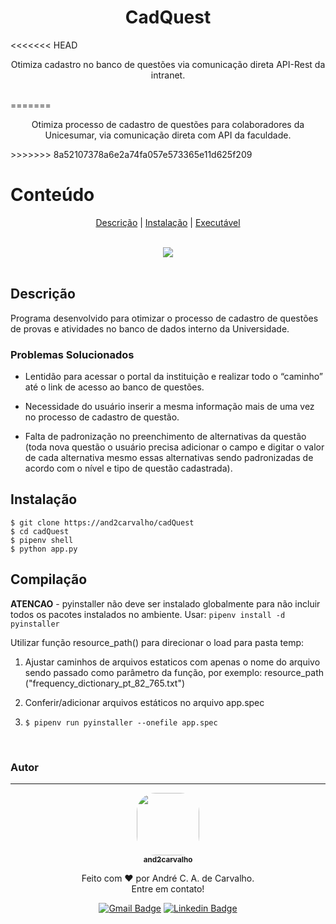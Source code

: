 <h1 align="center"> CadQuest </h1>
<<<<<<< HEAD
<p align="center">Otimiza cadastro no banco de questões via comunicação direta API-Rest da intranet.</p>

<br>
=======
<p align="center">Otimiza processo de cadastro de questões para colaboradores da Unicesumar, via comunicação direta com API da faculdade. </p>
>>>>>>> 8a52107378a6e2a74fa057e573365e11d625f209

Conteúdo
===========

<p align="center">
<a href="#descrição">Descrição</a> |
<a href="#instalação">Instalação</a> |
<a href="#compilação">Executável</a>
</p>

<br>
<div align="center">
<img src="https://and2carvalho.github.io/images/portfolio/cadQuest-1.jpg">
</div>
<br>

## Descrição

Programa desenvolvido para otimizar o processo de cadastro de questões de provas e atividades no banco de dados interno da Universidade.

### Problemas Solucionados 

- Lentidão para acessar o portal da instituição e realizar todo o “caminho” até o link de acesso ao banco de questões.

- Necessidade do usuário inserir a mesma informação mais de uma vez no processo de cadastro de questão.

- Falta de padronização no preenchimento de alternativas da questão (toda nova questão o usuário precisa adicionar o campo e digitar o valor de cada alternativa mesmo essas alternativas sendo padronizadas de acordo com o nível e tipo de questão cadastrada).

## Instalação

```shell
$ git clone https://and2carvalho/cadQuest
$ cd cadQuest
$ pipenv shell
$ python app.py
```

## Compilação


**ATENCAO** - pyinstaller não deve ser instalado globalmente para não incluir todos
os pacotes instalados no ambiente. Usar:
`pipenv install -d pyinstaller`

Utilizar função resource_path() para direcionar o load para pasta temp:

1. Ajustar caminhos de arquivos estaticos com apenas o nome do arquivo sendo passado como parâmetro da função, por exemplo: resource_path
("frequency_dictionary_pt_82_765.txt")

2. Conferir/adicionar arquivos estáticos no arquivo app.spec

3. `$ pipenv run pyinstaller --onefile app.spec`

<br>

### Autor
---

<div align="center">
<a href="https://and2carvalho.github.io">
 <img style="border-radius: 30%;" src="https://and2carvalho.github.io/images/profilepic.jpg" width="100px;" alt=""/>
 <br />
 <sub><b>and2carvalho</b></sub></a>

<br>

Feito com ❤️ por André C. A. de Carvalho.<br>
Entre em contato!

[![Gmail Badge](https://img.shields.io/badge/-and2carvalho@gmail.com-c14438?style=flat-square&logo=Gmail&logoColor=white&link=mailto:and2carvalho@gmail.com)](mailto:and2carvalho@gmail.com)
[![Linkedin Badge](https://img.shields.io/badge/-André_Carvalho-blue?style=flat-square&logo=Linkedin&logoColor=white&link=https://www.linkedin.com/in/andré-carvalho-465ab664/)](https://www.linkedin.com/in/andré-carvalho-465ab664/)
